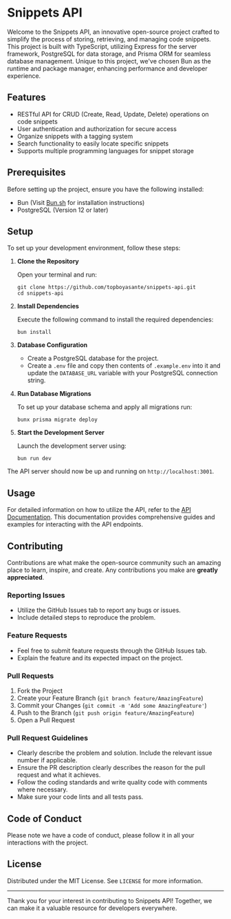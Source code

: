 # Snippets API

Welcome to the Snippets API, an innovative open-source project crafted to simplify the process of storing, retrieving, and managing code snippets. This project is built with TypeScript, utilizing Express for the server framework, PostgreSQL for data storage, and Prisma ORM for seamless database management. Unique to this project, we've chosen Bun as the runtime and package manager, enhancing performance and developer experience.

## Features

- RESTful API for CRUD (Create, Read, Update, Delete) operations on code snippets
- User authentication and authorization for secure access
- Organize snippets with a tagging system
- Search functionality to easily locate specific snippets
- Supports multiple programming languages for snippet storage

## Prerequisites

Before setting up the project, ensure you have the following installed:

- Bun (Visit [Bun.sh](https://bun.sh/) for installation instructions)
- PostgreSQL (Version 12 or later)

## Setup

To set up your development environment, follow these steps:

1. **Clone the Repository**

    Open your terminal and run:
    ```
    git clone https://github.com/topboyasante/snippets-api.git
    cd snippets-api
    ```

2. **Install Dependencies**

    Execute the following command to install the required dependencies:
    ```
    bun install
    ```

3. **Database Configuration**

    - Create a PostgreSQL database for the project.
    - Create a `.env` file and copy then contents of `.example.env` into it and update the `DATABASE_URL` variable with your PostgreSQL connection string.

4. **Run Database Migrations**

    To set up your database schema and apply all migrations run:
    ```
    bunx prisma migrate deploy
    ```

5. **Start the Development Server**

    Launch the development server using:
    ```
    bun run dev
    ```

The API server should now be up and running on `http://localhost:3001`.

## Usage

For detailed information on how to utilize the API, refer to the [API Documentation](#). This documentation provides comprehensive guides and examples for interacting with the API endpoints.

## Contributing

Contributions are what make the open-source community such an amazing place to learn, inspire, and create. Any contributions you make are **greatly appreciated**.

### Reporting Issues

- Utilize the GitHub Issues tab to report any bugs or issues.
- Include detailed steps to reproduce the problem.

### Feature Requests

- Feel free to submit feature requests through the GitHub Issues tab.
- Explain the feature and its expected impact on the project.

### Pull Requests

1. Fork the Project
2. Create your Feature Branch (`git branch feature/AmazingFeature`)
3. Commit your Changes (`git commit -m 'Add some AmazingFeature'`)
4. Push to the Branch (`git push origin feature/AmazingFeature`)
5. Open a Pull Request

### Pull Request Guidelines

- Clearly describe the problem and solution. Include the relevant issue number if applicable.
- Ensure the PR description clearly describes the reason for the pull request and what it achieves.
- Follow the coding standards and write quality code with comments where necessary.
- Make sure your code lints and all tests pass.

## Code of Conduct

Please note we have a code of conduct, please follow it in all your interactions with the project.

## License

Distributed under the MIT License. See `LICENSE` for more information.

---

Thank you for your interest in contributing to Snippets API! Together, we can make it a valuable resource for developers everywhere.
